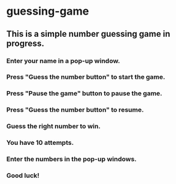# guessing-game
## This is a simple number guessing game in progress.
### Enter your name in a pop-up window.
### Press "Guess the number button" to start the game.
### Press "Pause the game" button to pause the game.
### Press "Guess the number button" to resume.
### Guess the right number to win.
### You have 10 attempts.
### Enter the numbers in the pop-up windows.
### Good luck!
